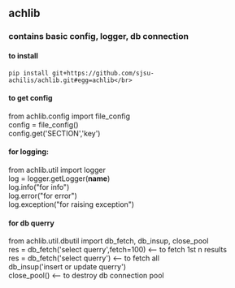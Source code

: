 ## achlib
### contains basic config, logger, db connection

#### to install
`pip install git+https://github.com/sjsu-achilis/achlib.git#egg=achlib</br>`

#### to get config
from achlib.config import file_config</br>
config = file_config()</br>
config.get('SECTION','key')</br>

#### for logging:
from achlib.util import logger</br>
log = logger.getLogger(__name__)</br>
log.info("for info")</br>
log.error("for error")</br>
log.exception("for raising exception")</br>

#### for db querry
from achlib.util.dbutil import db_fetch, db_insup, close_pool</br>
res = db_fetch('select querry',fetch=100)  <-- to fetch 1st n results</br>
res = db_fetch('select querry')  <-- to fetch all</br>
db_insup('insert or update querry')</br>
close_pool() <-- to destroy db connection pool</br>
